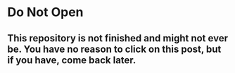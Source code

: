 <!DOCTYPE html>
<html>
  <head>
  </head>
  <body>
    <div>
      <h1>
        Do Not Open
      </h1>
    </div>

  <div>
    <h2>
      This repository is not finished and might not ever be. You have no reason to click on this post, but if you have, come back later.
    </h2>
  </div>

  </body>
</html>
